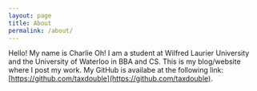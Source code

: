 ```yaml
---
layout: page
title: About
permalink: /about/
---
```


Hello! My name is Charlie Oh! I am a student at Wilfred Laurier University and the University of Waterloo in BBA and CS. This is my blog/website where I post my work. My GitHub is availabe at the following link: [https://github.com/taxdouble](https://github.com/taxdouble).
